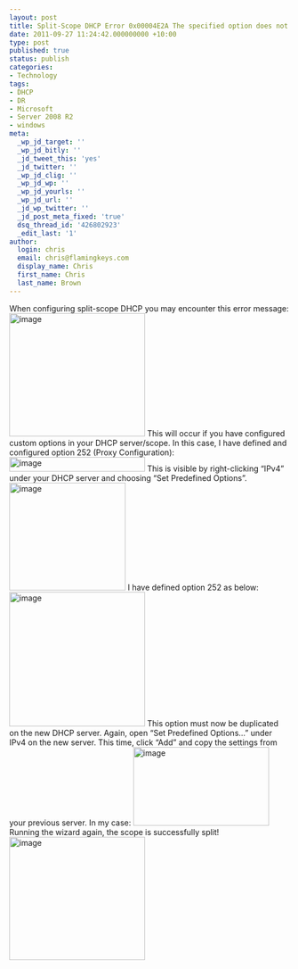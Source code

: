 ```yaml
---
layout: post
title: Split-Scope DHCP Error 0x00004E2A The specified option does not exist
date: 2011-09-27 11:24:42.000000000 +10:00
type: post
published: true
status: publish
categories:
- Technology
tags:
- DHCP
- DR
- Microsoft
- Server 2008 R2
- windows
meta:
  _wp_jd_target: ''
  _wp_jd_bitly: ''
  _jd_tweet_this: 'yes'
  _jd_twitter: ''
  _wp_jd_clig: ''
  _wp_jd_wp: ''
  _wp_jd_yourls: ''
  _wp_jd_url: ''
  _jd_wp_twitter: ''
  _jd_post_meta_fixed: 'true'
  dsq_thread_id: '426802923'
  _edit_last: '1'
author:
  login: chris
  email: chris@flamingkeys.com
  display_name: Chris
  first_name: Chris
  last_name: Brown
---
```

When configuring split-scope DHCP you may encounter this error message:
<a href="https://www.flamingkeys.com/wp-content/uploads/2011/09/image.png"><img style="background-image: none; border-bottom: 0px; border-left: 0px; padding-left: 0px; padding-right: 0px; display: inline; border-top: 0px; border-right: 0px; padding-top: 0px" title="image" border="0" alt="image" src="{{ site.baseurl }}/assets/image_thumb.png" width="244" height="221" /></a>
This will occur if you have configured custom options in your DHCP server/scope. In this case, I have defined and configured option 252 (Proxy Configuration):
<a href="https://www.flamingkeys.com/wp-content/uploads/2011/09/image1.png"><img style="background-image: none; border-bottom: 0px; border-left: 0px; margin: 0px; padding-left: 0px; padding-right: 0px; display: inline; border-top: 0px; border-right: 0px; padding-top: 0px" title="image" border="0" alt="image" src="{{ site.baseurl }}/assets/image_thumb1.png" width="244" height="26" /></a>
This is visible by right-clicking “IPv4” under your DHCP server and choosing “Set Predefined Options”.
<a href="https://www.flamingkeys.com/wp-content/uploads/2011/09/image2.png"><img style="background-image: none; border-bottom: 0px; border-left: 0px; padding-left: 0px; padding-right: 0px; display: inline; border-top: 0px; border-right: 0px; padding-top: 0px" title="image" border="0" alt="image" src="{{ site.baseurl }}/assets/image_thumb2.png" width="209" height="193" /></a>
I have defined option 252 as below:
<a href="https://www.flamingkeys.com/wp-content/uploads/2011/09/image3.png"><img style="background-image: none; border-bottom: 0px; border-left: 0px; margin: 0px; padding-left: 0px; padding-right: 0px; display: inline; border-top: 0px; border-right: 0px; padding-top: 0px" title="image" border="0" alt="image" src="{{ site.baseurl }}/assets/image_thumb3.png" width="244" height="241" /></a>
This option must now be duplicated on the new DHCP server. Again, open “Set Predefined Options…” under IPv4 on the new server. This time, click “Add” and copy the settings from your previous server. In my case:
<a href="https://www.flamingkeys.com/wp-content/uploads/2011/09/image4.png"><img style="background-image: none; border-bottom: 0px; border-left: 0px; margin: 0px; padding-left: 0px; padding-right: 0px; display: inline; border-top: 0px; border-right: 0px; padding-top: 0px" title="image" border="0" alt="image" src="{{ site.baseurl }}/assets/image_thumb4.png" width="244" height="141" /></a>
Running the wizard again, the scope is successfully split!
<a href="https://www.flamingkeys.com/wp-content/uploads/2011/09/image5.png"><img style="background-image: none; border-bottom: 0px; border-left: 0px; margin: 0px; padding-left: 0px; padding-right: 0px; display: inline; border-top: 0px; border-right: 0px; padding-top: 0px" title="image" border="0" alt="image" src="{{ site.baseurl }}/assets/image_thumb5.png" width="244" height="221" /></a>
